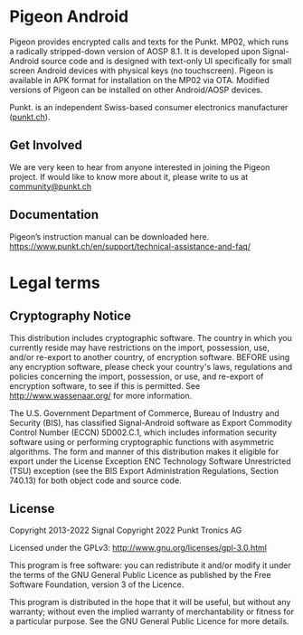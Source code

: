 # Pigeon Android

Pigeon provides encrypted calls and texts for the Punkt. MP02, which runs a radically stripped-down version of AOSP 8.1. It is developed upon Signal-Android source code and is designed with text-only UI specifically for small screen Android devices with physical keys (no touchscreen). Pigeon is available in APK format for installation on the MP02 via OTA. Modified versions of Pigeon can be installed on other Android/AOSP devices. 

Punkt. is an independent Swiss-based consumer electronics manufacturer ([punkt.ch](htttps://www.punkt.ch)).

## Get Involved 

We are very keen to hear from anyone interested in joining the Pigeon project. If would like to know more about it, please write to us at community@punkt.ch

## Documentation

Pigeon’s instruction manual can be downloaded here.
https://www.punkt.ch/en/support/technical-assistance-and-faq/

# Legal terms
## Cryptography Notice

This distribution includes cryptographic software. The country in which you currently reside may have restrictions on the import, possession, use, and/or re-export to another country, of encryption software.
BEFORE using any encryption software, please check your country's laws, regulations and policies concerning the import, possession, or use, and re-export of encryption software, to see if this is permitted.
See <http://www.wassenaar.org/> for more information.

The U.S. Government Department of Commerce, Bureau of Industry and Security (BIS), has classified Signal-Android software as Export Commodity Control Number (ECCN) 5D002.C.1, which includes information security software using or performing cryptographic functions with asymmetric algorithms.
The form and manner of this distribution makes it eligible for export under the License Exception ENC Technology Software Unrestricted (TSU) exception (see the BIS Export Administration Regulations, Section 740.13) for both object code and source code.

## License

Copyright 2013-2022 Signal 
Copyright 2022 Punkt Tronics AG
 
Licensed under the GPLv3: http://www.gnu.org/licenses/gpl-3.0.html
  
This program is free software: you can redistribute it and/or modify it under the terms of the GNU General Public Licence as published by the Free Software Foundation, version 3 of the Licence.

This program is distributed in the hope that it will be useful, but without any warranty; without even the implied warranty of merchantability or fitness for a particular purpose. See the GNU General Public Licence for more details.
